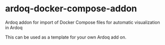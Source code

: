 # ardoq-docker-compose-addon
Ardoq addon for import of Docker Compose files for automatic visualization in Ardoq



This can be used as a template for your own Ardoq add on.
